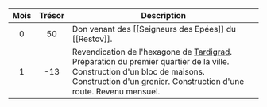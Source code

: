 | Mois | Trésor | Description                                                                                                                                                                                                                 |
| :--: | :----: | --------------------------------------------------------------------------------------------------------------------------------------------------------------------------------------------------------------------------- |
|  0   |   50   | Don venant des [[Seigneurs des Epées]] du [[Restov]].                                                                                                                                                                       |
|  1   |  -13   | Revendication de l'hexagone de [Tardigrad](Tardigrad%20(Capitale).md). Préparation du premier quartier de la ville. Construction d'un bloc de maisons. Construction d'un grenier. Construction d'une route. Revenu mensuel. |
